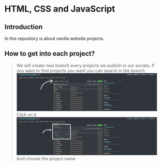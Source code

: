 # HTML, CSS and JavaScript

## Introduction
In this repository is about vanilla website projects.

## How to get into each project?

> We will create new branch every projects we publish in our socials.
> If you want to find projects you want you can search in the branch
> ![Branch Location in Github](/assets/branch-location.png)
> Click on it
> ![Opened Branch Location](/assets/branch-location-active.png)
> And choose the project name
